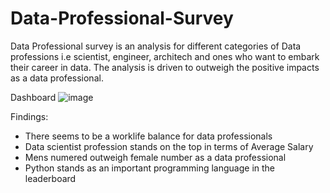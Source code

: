 # Data-Professional-Survey
Data Professional survey is an analysis for different categories of Data professions i.e scientist, engineer, architech and ones who want to embark their career in data. The analysis is driven to outweigh the positive impacts as a data professional.

Dashboard
![image](https://github.com/user-attachments/assets/6d4bb20a-99a0-40b9-ab37-e871c32ae6f8)

Findings:
- There seems to be a worklife balance for data professionals
- Data scientist profession stands on the top in terms of Average Salary
- Mens numered outweigh  female number as a data professional
- Python stands as an important programming language in the leaderboard
